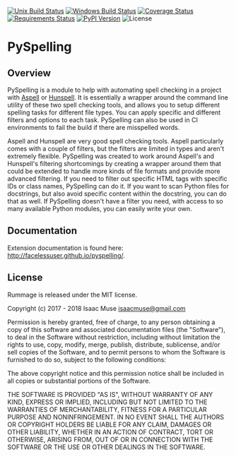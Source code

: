 [![Unix Build Status][travis-image]][travis-link]
[![Windows Build Status][appveyor-image]][appveyor-link]
[![Coverage Status][codecov-image]][codecov-link]
[![Requirements Status][requires-image]][requires-link]
[![PyPI Version][pypi-image]][pypi-link]
![License][license-image-mit]

# PySpelling

## Overview

PySpelling is a module to help with automating spell checking in a project with [Aspell][aspell] or [Hunspell][hunspell]. It is essentially a wrapper around the command line utility of these two spell checking tools, and allows you to setup different spelling tasks for different file types. You can apply specific and different filters and options to each task. PySpelling can also be used in CI environments to fail the build if there are misspelled words.

Aspell and Hunspell are very good spell checking tools. Aspell particularly comes with a couple of filters, but the filters are limited in types and aren't extremely flexible. PySpelling was created to work around Aspell's and Hunspell's filtering shortcomings by creating a wrapper around them that could be extended to handle more kinds of file formats and provide more advanced filtering. If you need to filter out specific HTML tags with specific IDs or class names, PySpelling can do it. If you want to scan Python files for docstrings, but also avoid specific content within the docstring, you can do that as well. If PySpelling doesn't have a filter you need, with access to so many available Python modules, you can easily write your own.

## Documentation

Extension documentation is found here: http://facelessuser.github.io/pyspelling/.

## License

Rummage is released under the MIT license.

Copyright (c) 2017 - 2018 Isaac Muse <isaacmuse@gmail.com>

Permission is hereby granted, free of charge, to any person obtaining a copy of this software and associated documentation files (the "Software"), to deal in the Software without restriction, including without limitation the rights to use, copy, modify, merge, publish, distribute, sublicense, and/or sell copies of the Software, and to permit persons to whom the Software is furnished to do so, subject to the following conditions:

The above copyright notice and this permission notice shall be included in all copies or substantial portions of the Software.

THE SOFTWARE IS PROVIDED "AS IS", WITHOUT WARRANTY OF ANY KIND, EXPRESS OR IMPLIED, INCLUDING BUT NOT LIMITED TO THE WARRANTIES OF MERCHANTABILITY, FITNESS FOR A PARTICULAR PURPOSE AND NONINFRINGEMENT. IN NO EVENT SHALL THE AUTHORS OR COPYRIGHT HOLDERS BE LIABLE FOR ANY CLAIM, DAMAGES OR OTHER LIABILITY, WHETHER IN AN ACTION OF CONTRACT, TORT OR OTHERWISE, ARISING FROM, OUT OF OR IN CONNECTION WITH THE SOFTWARE OR THE USE OR OTHER DEALINGS IN THE SOFTWARE.

[aspell]: http://aspell.net/
[hunspell]: http://hunspell.github.io/

[codecov-image]: https://img.shields.io/codecov/c/github/facelessuser/pyspelling/master.svg
[codecov-link]: https://codecov.io/github/facelessuser/pyspelling
[travis-image]: https://img.shields.io/travis/facelessuser/pyspelling/master.svg?label=Unix%20Build&logo=travis
[travis-link]: https://travis-ci.org/facelessuser/pyspelling
[appveyor-image]: https://img.shields.io/appveyor/ci/facelessuser/pyspelling/master.svg?label=Windows%20Build&logo=appveyor
[appveyor-link]: https://ci.appveyor.com/project/facelessuser/pyspelling
[requires-image]: https://img.shields.io/requires/github/facelessuser/pyspelling/master.svg
[requires-link]: https://requires.io/github/facelessuser/pyspelling/requirements/?branch=master
[pypi-image]: https://img.shields.io/pypi/v/pyspelling.svg?logo=python&logoColor=white
[pypi-link]: https://pypi.python.org/pypi/pyspelling
[license-image-mit]: https://img.shields.io/badge/license-MIT-blue.svg
